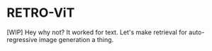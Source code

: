 # RETRO-ViT
[WIP] Hey why not? It worked for text. Let's make retrieval for auto-regressive image generation a thing.
